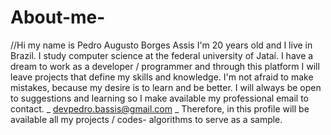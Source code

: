 # About-me-
//Hi my name is Pedro Augusto Borges Assis
I'm 20 years old and I live in Brazil. I study computer science at the federal university of Jataí.
I have a dream to work as a developer / programmer and through this platform I will leave projects that define my skills and knowledge.
I'm not afraid to make mistakes, because my desire is to learn and be better.
I will always be open to suggestions and learning so I make available my professional email to contact.
_ devpedro.bassis@gmail.com _
Therefore, in this profile will be available all my projects / codes- algorithms to serve as a sample.
